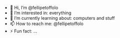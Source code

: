 - 👋 Hi, I’m @fellipetoffolo
- 👀 I’m interested in: everything
- 🌱 I’m currently learning about: computers and stuff
- 📫 How to reach me: @fellipetoffolo
- ⚡ Fun fact: ...


<!---
fellipetoffolo/fellipetoffolo is a ✨ special ✨ repository because its `README.md` (this file) appears on your GitHub profile.
You can click the Preview link to take a look at your changes.
--->
